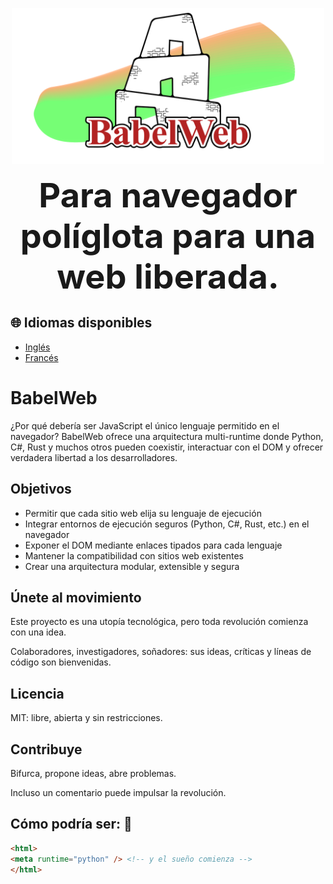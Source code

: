 <p align="center">
  <img src="../banner.svg" alt="Logo BabelWeb" width="500" />
  <p align="center">
    <strong style="font-size: 54px">
      Para navegador políglota para una web liberada.
    </strong>
  </p>
</p>

## 🌐 Idiomas disponibles
- [Inglés](../README.md)
- [Francés](README-fr.md)

# BabelWeb
¿Por qué debería ser JavaScript el único lenguaje permitido en el navegador? BabelWeb ofrece una arquitectura multi-runtime donde Python, C#, Rust y muchos otros pueden coexistir, interactuar con el DOM y ofrecer verdadera libertad a los desarrolladores.

## Objetivos

- Permitir que cada sitio web elija su lenguaje de ejecución
- Integrar entornos de ejecución seguros (Python, C#, Rust, etc.) en el navegador
- Exponer el DOM mediante enlaces tipados para cada lenguaje
- Mantener la compatibilidad con sitios web existentes
- Crear una arquitectura modular, extensible y segura

## Únete al movimiento

Este proyecto es una utopía tecnológica, pero toda revolución comienza con una idea.

Colaboradores, investigadores, soñadores: sus ideas, críticas y líneas de código son bienvenidas.

## Licencia

MIT: libre, abierta y sin restricciones.

## Contribuye

Bifurca, propone ideas, abre problemas.

Incluso un comentario puede impulsar la revolución.

## Cómo podría ser: :smiling_face_with_three_hearts:
```html
<html>
<meta runtime="python" /> <!-- y el sueño comienza -->
</html>
```
